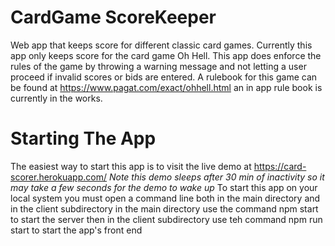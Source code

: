 # CardGame ScoreKeeper
 Web app that keeps score for different classic card games.
 Currently this app only keeps score for the card game Oh Hell.
 This app does enforce the rules of the game by throwing a warning message and not letting a user proceed if invalid scores or bids are entered.
 A rulebook for this game can be found at https://www.pagat.com/exact/ohhell.html an in app rule book is currently in the works.
 
# Starting The App
 The easiest way to start this app is to visit the live demo at https://card-scorer.herokuapp.com/ 
 *Note this demo sleeps after 30 min of inactivity so it may take a few seconds for the demo to wake up*
 To start this app on your local system you must open a command line both in the main directory and in the client subdirectory 
 in the main directory use the command npm start to start the server then in the client subdirectory use teh command npm run start to start the app's front end 


